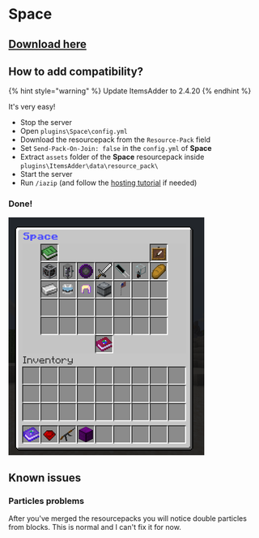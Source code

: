 # Space

## [Download here](https://www.spigotmc.org/resources/space.59572/)

## How to add compatibility?

{% hint style="warning" %}
Update ItemsAdder to 2.4.20
{% endhint %}

It's very easy!

* Stop the server
* Open `plugins\Space\config.yml`
* Download the resourcepack from the `Resource-Pack` field
* Set `Send-Pack-On-Join: false` in the `config.yml` of **Space**
* Extract `assets` folder of the **Space** resourcepack inside `plugins\ItemsAdder\data\resource_pack\`
* Start the server
* Run `/iazip` (and follow the [hosting tutorial](../../plugin-usage/resourcepack-hosting/) if needed)

### Done!

![](<../../.gitbook/assets/image (40) (1) (1).png>)

## Known issues

### Particles problems

After you've merged the resourcepacks you will notice double particles from blocks. This is normal and I can't fix it for now.

###

